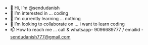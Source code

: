 - 👋 Hi, I’m @sendudanish
- 👀 I’m interested in ... coding
- 🌱 I’m currently learning ... nothing
- 💞️ I’m looking to collaborate on ... i want to learn coding
- 📫 How to reach me ... call & whatsapp- 9096689777 / emailid - sendudanish777@gmail.com

<!---
sendudanish/sendudanish is a ✨ special ✨ repository because its `README.md` (this file) appears on your GitHub profile.
You can click the Preview link to take a look at your changes

